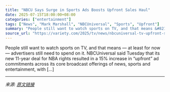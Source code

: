 ```yaml
---
title: "NBCU Says Surge in Sports Ads Boosts Upfront Sales Haul"
date: 2025-07-15T18:00:00+08:00
categories: ["entertainment"]
tags: ["News", "Mark Marshall", "NBCUniversal", "Sports", "Upfront"]
summary: "People still want to watch sports on TV, and that means &#8212; at least for now &#8212; advertisers still need to spend on it. NBCUniversal said Tuesday that its new 11-year deal for NBA rights resul"
source_url: "https://variety.com/2025/tv/news/nbcuniversal-tv-upfront-sports-advertising-surge-1236460926/"
---
```


People still want to watch sports on TV, and that means &#8212; at least for now &#8212; advertisers still need to spend on it. NBCUniversal said Tuesday that its new 11-year deal for NBA rights resulted in a 15% increase in &#8220;upfront&#8221; ad commitments across its core broadcast offerings of news, sports and entertainment, with [&#8230;]

---

*来源: [原文链接](https://variety.com/2025/tv/news/nbcuniversal-tv-upfront-sports-advertising-surge-1236460926/)*
